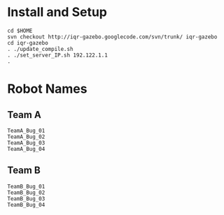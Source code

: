 # Install and Setup #
```
cd $HOME
svn checkout http://iqr-gazebo.googlecode.com/svn/trunk/ iqr-gazebo
cd iqr-gazebo
. ./update_compile.sh
. ./set_server_IP.sh 192.122.1.1
.
```

# Robot Names #
## Team A ##
```
TeamA_Bug_01
TeamA_Bug_02
TeamA_Bug_03
TeamA_Bug_04
```
## Team B ##

```
TeamB_Bug_01
TeamB_Bug_02
TeamB_Bug_03
TeamB_Bug_04
```